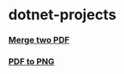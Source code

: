# dotnet-projects

### [Merge two PDF](https://github.com/dushyantsingh-ds/dotnet-projects/projects/PdfMerge)

### [PDF to PNG](https://github.com/dushyantsingh-ds/dotnet-projects/projects/PdfMerge)
